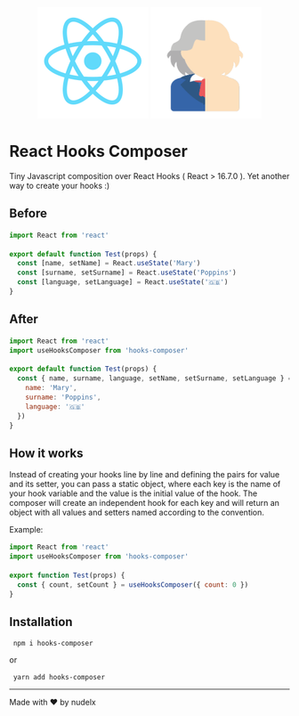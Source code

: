 
<p align="center"><img width="200px" height="200px" style="max-width: 100%; margin-right: auto;  margin-left: auto; " src="https://raw.githubusercontent.com/nudelx/react-hooks-composer/master/img/logo.png" >
<img width="200px" height="200px" style="max-width: 100%; margin-right: auto;  margin-left: auto; " src="https://raw.githubusercontent.com/nudelx/react-hooks-composer/master/img/img.png" ></p>

# React Hooks Composer

Tiny Javascript composition over React Hooks ( React > 16.7.0 ).
Yet another way to create your hooks :)


## Before

```js
import React from 'react'

export default function Test(props) {
  const [name, setName] = React.useState('Mary')
  const [surname, setSurname] = React.useState('Poppins')
  const [language, setLanguage] = React.useState('🇬🇧')
}
```

## After

```js
import React from 'react'
import useHooksComposer from 'hooks-composer'

export default function Test(props) {
  const { name, surname, language, setName, setSurname, setLanguage } = useHooksComposer({
    name: 'Mary',
    surname: 'Poppins',
    language: '🇬🇧'
  })
}
```

## How it works

Instead of creating your hooks line by line and defining the pairs for value and its setter, you can pass a static object, where each key is the name of your hook variable and the value is the initial value of the hook. The composer will create an independent hook for each key and will return an object with all values and setters named according to the convention.

Example:

```js
import React from 'react'
import useHooksComposer from 'hooks-composer'

export function Test(props) {
  const { count, setCount } = useHooksComposer({ count: 0 })
}
```

## Installation
```
 npm i hooks-composer 
```
or 
```
 yarn add hooks-composer
```
---

Made with ♥ by nudelx
